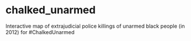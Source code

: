 chalked_unarmed
===============

Interactive map of extrajudicial police killings of unarmed black people (in 2012) for #ChalkedUnarmed
